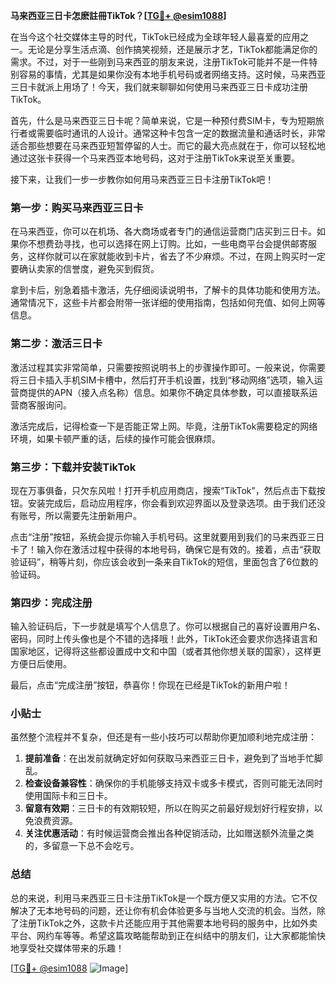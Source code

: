 **马来西亚三日卡怎麽註冊TikTok？[[TG💪+ @esim1088](https://t.me/s/esim1088)]**

在当今这个社交媒体主导的时代，TikTok已经成为全球年轻人最喜爱的应用之一。无论是分享生活点滴、创作搞笑视频，还是展示才艺，TikTok都能满足你的需求。不过，对于一些刚到马来西亚的朋友来说，注册TikTok可能并不是一件特别容易的事情，尤其是如果你没有本地手机号码或者网络支持。这时候，马来西亚三日卡就派上用场了！今天，我们就来聊聊如何使用马来西亚三日卡成功注册TikTok。

首先，什么是马来西亚三日卡呢？简单来说，它是一种预付费SIM卡，专为短期旅行者或需要临时通讯的人设计。通常这种卡包含一定的数据流量和通话时长，非常适合那些想要在马来西亚短暂停留的人士。而它的最大亮点就在于，你可以轻松地通过这张卡获得一个马来西亚本地号码，这对于注册TikTok来说至关重要。

接下来，让我们一步一步教你如何用马来西亚三日卡注册TikTok吧！

### 第一步：购买马来西亚三日卡

在马来西亚，你可以在机场、各大商场或者专门的通信运营商门店买到三日卡。如果你不想费劲寻找，也可以选择在网上订购。比如，一些电商平台会提供邮寄服务，这样你就可以在家就能收到卡片，省去了不少麻烦。不过，在网上购买时一定要确认卖家的信誉度，避免买到假货。

拿到卡后，别急着插卡激活，先仔细阅读说明书，了解卡的具体功能和使用方法。通常情况下，这些卡片都会附带一张详细的使用指南，包括如何充值、如何上网等信息。

### 第二步：激活三日卡

激活过程其实非常简单，只需要按照说明书上的步骤操作即可。一般来说，你需要将三日卡插入手机SIM卡槽中，然后打开手机设置，找到“移动网络”选项，输入运营商提供的APN（接入点名称）信息。如果你不确定具体参数，可以直接联系运营商客服询问。

激活完成后，记得检查一下是否能正常上网。毕竟，注册TikTok需要稳定的网络环境，如果卡顿严重的话，后续的操作可能会很麻烦。

### 第三步：下载并安装TikTok

现在万事俱备，只欠东风啦！打开手机应用商店，搜索“TikTok”，然后点击下载按钮。安装完成后，启动应用程序，你会看到欢迎界面以及登录选项。由于我们还没有账号，所以需要先注册新用户。

点击“注册”按钮，系统会提示你输入手机号码。这里就要用到我们的马来西亚三日卡了！输入你在激活过程中获得的本地号码，确保它是有效的。接着，点击“获取验证码”，稍等片刻，你应该会收到一条来自TikTok的短信，里面包含了6位数的验证码。

### 第四步：完成注册

输入验证码后，下一步就是填写个人信息了。你可以根据自己的喜好设置用户名、密码，同时上传头像也是个不错的选择哦！此外，TikTok还会要求你选择语言和国家地区，记得将这些都设置成中文和中国（或者其他你想关联的国家），这样更方便日后使用。

最后，点击“完成注册”按钮，恭喜你！你现在已经是TikTok的新用户啦！

### 小贴士

虽然整个流程并不复杂，但还是有一些小技巧可以帮助你更加顺利地完成注册：

1. **提前准备**：在出发前就确定好如何获取马来西亚三日卡，避免到了当地手忙脚乱。
2. **检查设备兼容性**：确保你的手机能够支持双卡或多卡模式，否则可能无法同时使用国际卡和三日卡。
3. **留意有效期**：三日卡的有效期较短，所以在购买之前最好规划好行程安排，以免浪费资源。
4. **关注优惠活动**：有时候运营商会推出各种促销活动，比如赠送额外流量之类的，多留意一下总不会吃亏。

### 总结

总的来说，利用马来西亚三日卡注册TikTok是一个既方便又实用的方法。它不仅解决了无本地号码的问题，还让你有机会体验更多与当地人交流的机会。当然，除了注册TikTok之外，这款卡片还能应用于其他需要本地号码的服务中，比如外卖平台、网约车等等。希望这篇攻略能帮助到正在纠结中的朋友们，让大家都能愉快地享受社交媒体带来的乐趣！

[[TG💪+ @esim1088](https://t.me/s/esim1088) ![Image](https://i.postimg.cc/4NQfJmqS/Snipaste-2025-05-13-00-14-12.png)]